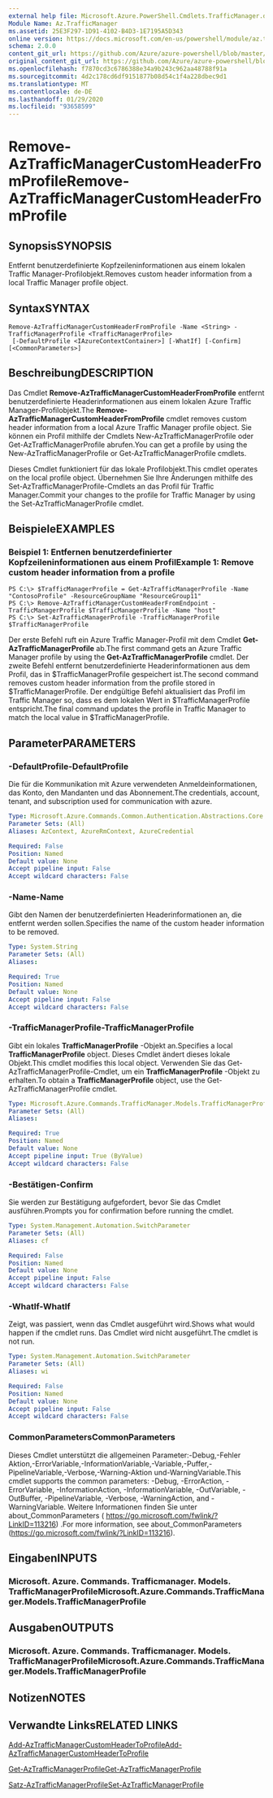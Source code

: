 ```yaml
---
external help file: Microsoft.Azure.PowerShell.Cmdlets.TrafficManager.dll-Help.xml
Module Name: Az.TrafficManager
ms.assetid: 25E3F297-1D91-4102-B4D3-1E7195A5D343
online version: https://docs.microsoft.com/en-us/powershell/module/az.trafficmanager/remove-aztrafficmanagercustomheaderfromprofile
schema: 2.0.0
content_git_url: https://github.com/Azure/azure-powershell/blob/master/src/TrafficManager/TrafficManager/help/Remove-AzTrafficManagerCustomHeaderFromProfile.md
original_content_git_url: https://github.com/Azure/azure-powershell/blob/master/src/TrafficManager/TrafficManager/help/Remove-AzTrafficManagerCustomHeaderFromProfile.md
ms.openlocfilehash: f7870cd3c6786388e34a9b243c962aa48788f91a
ms.sourcegitcommit: 4d2c178cd6df9151877b08d54c1f4a228dbec9d1
ms.translationtype: MT
ms.contentlocale: de-DE
ms.lasthandoff: 01/29/2020
ms.locfileid: "93658599"
---
```

# <span data-ttu-id="ea06d-101">Remove-AzTrafficManagerCustomHeaderFromProfile</span><span class="sxs-lookup"><span data-stu-id="ea06d-101">Remove-AzTrafficManagerCustomHeaderFromProfile</span></span>

## <span data-ttu-id="ea06d-102">Synopsis</span><span class="sxs-lookup"><span data-stu-id="ea06d-102">SYNOPSIS</span></span>
<span data-ttu-id="ea06d-103">Entfernt benutzerdefinierte Kopfzeileninformationen aus einem lokalen Traffic Manager-Profilobjekt.</span><span class="sxs-lookup"><span data-stu-id="ea06d-103">Removes custom header information from a local Traffic Manager profile object.</span></span>

## <span data-ttu-id="ea06d-104">Syntax</span><span class="sxs-lookup"><span data-stu-id="ea06d-104">SYNTAX</span></span>

```
Remove-AzTrafficManagerCustomHeaderFromProfile -Name <String> -TrafficManagerProfile <TrafficManagerProfile>
 [-DefaultProfile <IAzureContextContainer>] [-WhatIf] [-Confirm] [<CommonParameters>]
```

## <span data-ttu-id="ea06d-105">Beschreibung</span><span class="sxs-lookup"><span data-stu-id="ea06d-105">DESCRIPTION</span></span>
<span data-ttu-id="ea06d-106">Das Cmdlet **Remove-AzTrafficManagerCustomHeaderFromProfile** entfernt benutzerdefinierte Headerinformationen aus einem lokalen Azure Traffic Manager-Profilobjekt.</span><span class="sxs-lookup"><span data-stu-id="ea06d-106">The **Remove-AzTrafficManagerCustomHeaderFromProfile** cmdlet removes custom header information from a local Azure Traffic Manager profile object.</span></span>
<span data-ttu-id="ea06d-107">Sie können ein Profil mithilfe der Cmdlets New-AzTrafficManagerProfile oder Get-AzTrafficManagerProfile abrufen.</span><span class="sxs-lookup"><span data-stu-id="ea06d-107">You can get a profile by using the New-AzTrafficManagerProfile or Get-AzTrafficManagerProfile cmdlets.</span></span>

<span data-ttu-id="ea06d-108">Dieses Cmdlet funktioniert für das lokale Profilobjekt.</span><span class="sxs-lookup"><span data-stu-id="ea06d-108">This cmdlet operates on the local profile object.</span></span>
<span data-ttu-id="ea06d-109">Übernehmen Sie Ihre Änderungen mithilfe des Set-AzTrafficManagerProfile-Cmdlets an das Profil für Traffic Manager.</span><span class="sxs-lookup"><span data-stu-id="ea06d-109">Commit your changes to the profile for Traffic Manager by using the Set-AzTrafficManagerProfile cmdlet.</span></span>

## <span data-ttu-id="ea06d-110">Beispiele</span><span class="sxs-lookup"><span data-stu-id="ea06d-110">EXAMPLES</span></span>

### <span data-ttu-id="ea06d-111">Beispiel 1: Entfernen benutzerdefinierter Kopfzeileninformationen aus einem Profil</span><span class="sxs-lookup"><span data-stu-id="ea06d-111">Example 1: Remove custom header information from a profile</span></span>
```
PS C:\> $TrafficManagerProfile = Get-AzTrafficManagerProfile -Name "ContosoProfile" -ResourceGroupName "ResourceGroup11"
PS C:\> Remove-AzTrafficManagerCustomHeaderFromEndpoint -TrafficManagerProfile $TrafficManagerProfile -Name "host"
PS C:\> Set-AzTrafficManagerProfile -TrafficManagerProfile $TrafficManagerProfile
```

<span data-ttu-id="ea06d-112">Der erste Befehl ruft ein Azure Traffic Manager-Profil mit dem Cmdlet **Get-AzTrafficManagerProfile** ab.</span><span class="sxs-lookup"><span data-stu-id="ea06d-112">The first command gets an Azure Traffic Manager profile by using the **Get-AzTrafficManagerProfile** cmdlet.</span></span>
<span data-ttu-id="ea06d-113">Der zweite Befehl entfernt benutzerdefinierte Headerinformationen aus dem Profil, das in $TrafficManagerProfile gespeichert ist.</span><span class="sxs-lookup"><span data-stu-id="ea06d-113">The second command removes custom header information from the profile stored in $TrafficManagerProfile.</span></span>
<span data-ttu-id="ea06d-114">Der endgültige Befehl aktualisiert das Profil im Traffic Manager so, dass es dem lokalen Wert in $TrafficManagerProfile entspricht.</span><span class="sxs-lookup"><span data-stu-id="ea06d-114">The final command updates the profile in Traffic Manager to match the local value in $TrafficManagerProfile.</span></span>

## <span data-ttu-id="ea06d-115">Parameter</span><span class="sxs-lookup"><span data-stu-id="ea06d-115">PARAMETERS</span></span>

### <span data-ttu-id="ea06d-116">-DefaultProfile</span><span class="sxs-lookup"><span data-stu-id="ea06d-116">-DefaultProfile</span></span>
<span data-ttu-id="ea06d-117">Die für die Kommunikation mit Azure verwendeten Anmeldeinformationen, das Konto, den Mandanten und das Abonnement.</span><span class="sxs-lookup"><span data-stu-id="ea06d-117">The credentials, account, tenant, and subscription used for communication with azure.</span></span>

```yaml
Type: Microsoft.Azure.Commands.Common.Authentication.Abstractions.Core.IAzureContextContainer
Parameter Sets: (All)
Aliases: AzContext, AzureRmContext, AzureCredential

Required: False
Position: Named
Default value: None
Accept pipeline input: False
Accept wildcard characters: False
```

### <span data-ttu-id="ea06d-118">-Name</span><span class="sxs-lookup"><span data-stu-id="ea06d-118">-Name</span></span>
<span data-ttu-id="ea06d-119">Gibt den Namen der benutzerdefinierten Headerinformationen an, die entfernt werden sollen.</span><span class="sxs-lookup"><span data-stu-id="ea06d-119">Specifies the name of the custom header information to be removed.</span></span>

```yaml
Type: System.String
Parameter Sets: (All)
Aliases:

Required: True
Position: Named
Default value: None
Accept pipeline input: False
Accept wildcard characters: False
```

### <span data-ttu-id="ea06d-120">-TrafficManagerProfile</span><span class="sxs-lookup"><span data-stu-id="ea06d-120">-TrafficManagerProfile</span></span>
<span data-ttu-id="ea06d-121">Gibt ein lokales **TrafficManagerProfile** -Objekt an.</span><span class="sxs-lookup"><span data-stu-id="ea06d-121">Specifies a local **TrafficManagerProfile** object.</span></span>
<span data-ttu-id="ea06d-122">Dieses Cmdlet ändert dieses lokale Objekt.</span><span class="sxs-lookup"><span data-stu-id="ea06d-122">This cmdlet modifies this local object.</span></span>
<span data-ttu-id="ea06d-123">Verwenden Sie das Get-AzTrafficManagerProfile-Cmdlet, um ein **TrafficManagerProfile** -Objekt zu erhalten.</span><span class="sxs-lookup"><span data-stu-id="ea06d-123">To obtain a **TrafficManagerProfile** object, use the Get-AzTrafficManagerProfile cmdlet.</span></span>

```yaml
Type: Microsoft.Azure.Commands.TrafficManager.Models.TrafficManagerProfile
Parameter Sets: (All)
Aliases:

Required: True
Position: Named
Default value: None
Accept pipeline input: True (ByValue)
Accept wildcard characters: False
```

### <span data-ttu-id="ea06d-124">-Bestätigen</span><span class="sxs-lookup"><span data-stu-id="ea06d-124">-Confirm</span></span>
<span data-ttu-id="ea06d-125">Sie werden zur Bestätigung aufgefordert, bevor Sie das Cmdlet ausführen.</span><span class="sxs-lookup"><span data-stu-id="ea06d-125">Prompts you for confirmation before running the cmdlet.</span></span>

```yaml
Type: System.Management.Automation.SwitchParameter
Parameter Sets: (All)
Aliases: cf

Required: False
Position: Named
Default value: None
Accept pipeline input: False
Accept wildcard characters: False
```

### <span data-ttu-id="ea06d-126">-WhatIf</span><span class="sxs-lookup"><span data-stu-id="ea06d-126">-WhatIf</span></span>
<span data-ttu-id="ea06d-127">Zeigt, was passiert, wenn das Cmdlet ausgeführt wird.</span><span class="sxs-lookup"><span data-stu-id="ea06d-127">Shows what would happen if the cmdlet runs.</span></span> <span data-ttu-id="ea06d-128">Das Cmdlet wird nicht ausgeführt.</span><span class="sxs-lookup"><span data-stu-id="ea06d-128">The cmdlet is not run.</span></span>

```yaml
Type: System.Management.Automation.SwitchParameter
Parameter Sets: (All)
Aliases: wi

Required: False
Position: Named
Default value: None
Accept pipeline input: False
Accept wildcard characters: False
```

### <span data-ttu-id="ea06d-129">CommonParameters</span><span class="sxs-lookup"><span data-stu-id="ea06d-129">CommonParameters</span></span>
<span data-ttu-id="ea06d-130">Dieses Cmdlet unterstützt die allgemeinen Parameter:-Debug,-Fehler Aktion,-ErrorVariable,-InformationVariable,-Variable,-Puffer,-PipelineVariable,-Verbose,-Warning-Aktion und-WarningVariable.</span><span class="sxs-lookup"><span data-stu-id="ea06d-130">This cmdlet supports the common parameters: -Debug, -ErrorAction, -ErrorVariable, -InformationAction, -InformationVariable, -OutVariable, -OutBuffer, -PipelineVariable, -Verbose, -WarningAction, and -WarningVariable.</span></span> <span data-ttu-id="ea06d-131">Weitere Informationen finden Sie unter about_CommonParameters ( https://go.microsoft.com/fwlink/?LinkID=113216) .</span><span class="sxs-lookup"><span data-stu-id="ea06d-131">For more information, see about_CommonParameters (https://go.microsoft.com/fwlink/?LinkID=113216).</span></span>

## <span data-ttu-id="ea06d-132">Eingaben</span><span class="sxs-lookup"><span data-stu-id="ea06d-132">INPUTS</span></span>

### <span data-ttu-id="ea06d-133">Microsoft. Azure. Commands. Trafficmanager. Models. TrafficManagerProfile</span><span class="sxs-lookup"><span data-stu-id="ea06d-133">Microsoft.Azure.Commands.TrafficManager.Models.TrafficManagerProfile</span></span>

## <span data-ttu-id="ea06d-134">Ausgaben</span><span class="sxs-lookup"><span data-stu-id="ea06d-134">OUTPUTS</span></span>

### <span data-ttu-id="ea06d-135">Microsoft. Azure. Commands. Trafficmanager. Models. TrafficManagerProfile</span><span class="sxs-lookup"><span data-stu-id="ea06d-135">Microsoft.Azure.Commands.TrafficManager.Models.TrafficManagerProfile</span></span>

## <span data-ttu-id="ea06d-136">Notizen</span><span class="sxs-lookup"><span data-stu-id="ea06d-136">NOTES</span></span>

## <span data-ttu-id="ea06d-137">Verwandte Links</span><span class="sxs-lookup"><span data-stu-id="ea06d-137">RELATED LINKS</span></span>

[<span data-ttu-id="ea06d-138">Add-AzTrafficManagerCustomHeaderToProfile</span><span class="sxs-lookup"><span data-stu-id="ea06d-138">Add-AzTrafficManagerCustomHeaderToProfile</span></span>](./Add-AzTrafficManagerCustomHeaderToProfile.md)

[<span data-ttu-id="ea06d-139">Get-AzTrafficManagerProfile</span><span class="sxs-lookup"><span data-stu-id="ea06d-139">Get-AzTrafficManagerProfile</span></span>](./Get-AzTrafficManagerProfile.md)

[<span data-ttu-id="ea06d-140">Satz-AzTrafficManagerProfile</span><span class="sxs-lookup"><span data-stu-id="ea06d-140">Set-AzTrafficManagerProfile</span></span>](./Set-AzTrafficManagerProfile.md)
